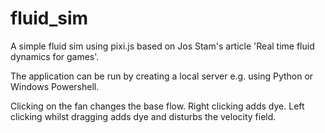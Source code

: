 # fluid_sim
A simple fluid sim using pixi.js based on Jos Stam's article 'Real time fluid dynamics for games'.

The application can be run by creating a local server e.g. using Python or Windows Powershell. 

Clicking on the fan changes the base flow. Right clicking adds dye. Left clicking whilst dragging adds dye and disturbs the velocity field.


